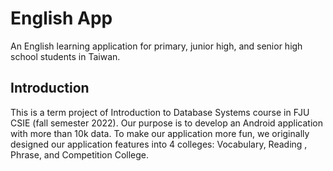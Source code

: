 # English App
An English learning application for primary, junior high, and senior high school students in Taiwan.
<br />

## Introduction
This is a term project of Introduction to Database Systems course in FJU CSIE (fall semester 2022). Our purpose is to develop an Android application with more than 10k data. To make our application more fun, we originally designed our application features into 4 colleges: Vocabulary, Reading , Phrase, and Competition College.